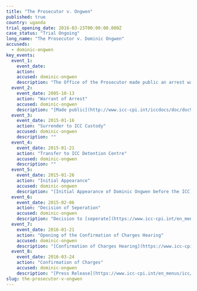```yaml
---
title: "The Prosecutor v. Ongwen"
published: true
country: uganda
trial_opening_date: 2016-03-23T00:00:00.000Z
case_status: "Trial Ongoing"
long_name: "The Prosecutor v. Dominic Ongwen"
accuseds:
  - dominic-ongwen
key_events:
  event_1:
    event_date:
    action:
    accused: dominic-ongwen
    description: "The Office of the Prosecutor made public an arrest warrant for Ongwen on October 13, 2005. He entered ICC custody on January 16, 2015. The charges were confirmed on March 24, 2016."
  event_2:
    event_date: 2005-10-13
    action: "Warrant of Arrest"
    accused: dominic-ongwen
    description: "[Made public](http://www.icc-cpi.int/iccdocs/doc/doc97201.pdf)"
  event_3:
    event_date: 2015-01-16
    action: "Surrender to ICC Custody"
    accused: dominic-ongwen
    description: ""
  event_4:
    event_date: 2015-01-21
    action: "Transfer to ICC Detention Centre"
    accused: dominic-ongwen
    description: ""
  event_5:
    event_date: 2015-01-26
    action: "Initial Appearance"
    accused: dominic-ongwen
    description: "[Initial Appearance of Dominic Ongwen before the ICC](https://www.youtube.com/watch?v=ZOWFFW70XNM&feature=youtu.be)."
  event_6:
    event_date: 2015-02-06
    action: "Decision of Seperation"
    accused: dominic-ongwen
    description: "Decision to [seperate](https://www.icc-cpi.int/en_menus/icc/press%20and%20media/press%20releases/Pages/pr1088.aspx) the Dominic Ongwen case from the case of The Prosecutor v. Joseph Kony, Vincent Otti, Okot Odhiambo and Dominic Ongwen."
  event_7:
    event_date: 2016-01-21
    action: "Opening of the Confirmation of Charges Hearing"
    accused: dominic-ongwen
    description: "[Confirmation of Charges Hearing](https://www.icc-cpi.int/en_menus/icc/press%20and%20media/press%20releases/Pages/ma192.aspx)"
  event_8:
    event_date: 2016-03-24
    action: "Confirmation of Charges"
    accused: dominic-ongwen
    description: "[Press Release](https://www.icc-cpi.int/en_menus/icc/press%20and%20media/press%20releases/Pages/pr1204.aspx)"
slug: the-prosecutor-v-ongwen
---
```

